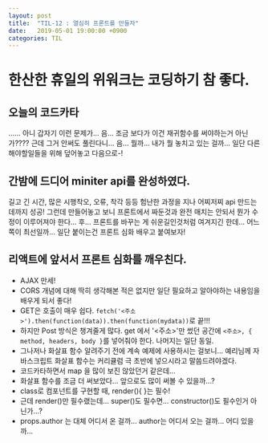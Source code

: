 ```yaml
---
layout: post
title:  "TIL-12 : 열심히 프론트를 만들자"
date:   2019-05-01 19:00:00 +0900
categories: TIL
---
```



# 한산한 휴일의 위워크는 코딩하기 참 좋다.

## 오늘의 코드카타

......
아니 갑자기 이런 문제가... 음... 조금 보다가 이건 재귀함수를 써야하는거 아닌가????
근데 그거 안써도 풀린다니... 음... 뭘까... 내가 뭘 놓치고 있는 걸까...
일단 다른 해야할일들을 위해 덮어놓고 다음으로-!


## 간밤에 드디어 miniter api를 완성하였다.

길고 긴 시간, 많은 시행착오, 오류, 착각 등등 험난한 과정을 지나 어찌저찌 api 만드는 데까지 성공!
그런데 만들어놓고 보니 프론트에서 짜둔것과 완전 매치는 안되서 뭔가 수정이 이루어져야 한다... 후...
프론트를 바꾸는 게 쉬운길인것처럼 여겨지긴 한데... 어느 쪽이 최선일까... 일단 붙이는건 프론트 심화 배우고 붙여보자!


## 리액트에 앞서서 프론트 심화를 깨우친다.

- AJAX 만세!
- CORS 개념에 대해 딱히 생각해본 적은 없지만 일단 필요하고 알아야하는 내용임을 배우게 되서 좋다!
- GET은 호출이 매우 쉽다. `fetch('<주소>').then(function(data)).then(function(mydata))`로 끝!!!
- 하지만 Post 방식은 챙겨줄게 많다. get 에서 '<주소>'만 썼던 공간에 `<주소>, { method, headers, body }`를 넣어줘야 한다. 나머지는 일단 동일. 
- 그나저나 화살표 함수 알려주기 전에 계속 예제에 사용하시는 걸보니... 예리님께 자바스크립트 화살표 함수는 커리큘럼 극 초반에 넣으시라고 말씀드려야겠다.
- 코드카타하면서 map 을 많이 보진 않았던거 같은데...
- 화살표 함수를 조금 더 써보았다... 앞으로도 많이 써볼 수 있을까...?
- class로 컴포넌트를 구현할 때, render(){ }는 필수!
- 근데 render()만 필수랬는데... super()도 필수면... constructor()도 필수인거 아닌가...?
- props.author 는 대체 어디서 온 걸까... author는 어디서 오는 걸까... 어디 있을까...



